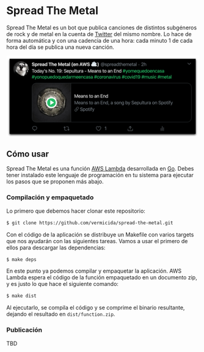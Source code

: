 # Spread The Metal

Spread The Metal es un bot que publica canciones de distintos subgéneros de rock y de metal en la cuenta de [Twitter](https://twitter.com/spreadthemetal) del mismo nombre. Lo hace de forma automática y con una cadencia de una hora: cada minuto 1 de cada hora del día se publica una nueva canción.

<img src="images/tweet.png" width="614" alt="Tweet">

## Cómo usar

Spread The Metal es una función [AWS Lambda](https://aws.amazon.com/lambda/) desarrollada en [Go](https://golang.org/). Debes tener instalado este lenguaje de programación en tu sistema para ejecutar los pasos que se proponen más abajo.

### Compilación y empaquetado

Lo primero que debemos hacer clonar este repositorio:

```bash
$ git clone https://github.com/vermicida/spread-the-metal.git
```

Con el código de la aplicación se distribuye un Makefile con varios targets que nos ayudarán con las siguientes tareas. Vamos a usar el primero de ellos para descargar las dependencias:

```bash
$ make deps
```

En este punto ya podemos compilar y empaquetar la aplicación. AWS Lambda espera el código de la función empaquetado en un documento zip, y es justo lo que hace el siguiente comando:

```bash
$ make dist
```

Al ejecutarlo, se compila el código y se comprime el binario resultante, dejando el resultado en `dist/function.zip`.

### Publicación

TBD
